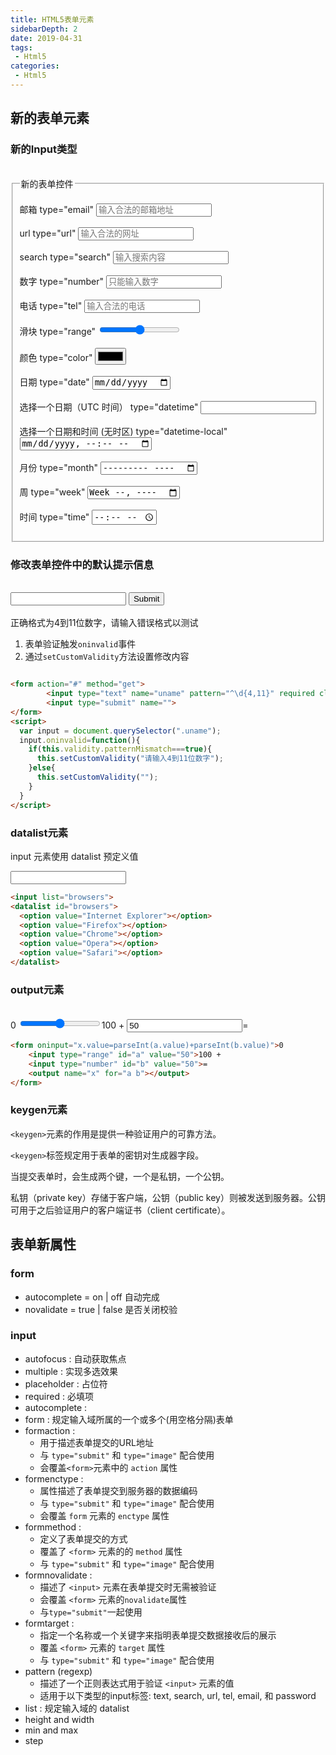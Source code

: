 ```yaml
---
title: HTML5表单元素
sidebarDepth: 2
date: 2019-04-31
tags:
 - Html5
categories:
 - Html5
---
```

## 新的表单元素

### 新的Input类型

<br>
<form>
    <fieldset>
        <legend>新的表单控件</legend> <br>
        邮箱 type="email" <input placeholder="输入合法的邮箱地址" type="email" /> <br><br>
        url type="url" <input placeholder="输入合法的网址" type="url" /> <br><br>
        search type="search" <input placeholder="输入搜索内容" type="search" /> <br><br>
        数字 type="number" <input placeholder="只能输入数字" type="number" /> <br><br>
        电话 type="tel" <input placeholder="输入合法的电话" type="tel" /> <br><br>
        滑块 type="range" <input type="range" /> <br><br>
        颜色 type="color" <input placeholder="" type="color" /> <br><br>
        日期 type="date" <input placeholder="" type="date" /> <br><br>
        选择一个日期（UTC 时间） type="datetime" <input placeholder="" type="datetime" /> <br><br>
        选择一个日期和时间 (无时区) type="datetime-local" <input placeholder="" type="datetime-local" /> <br><br>
        月份 type="month" <input placeholder="" type="month" /> <br><br>
        周 type="week" <input placeholder="" type="week" /> <br><br>
        时间 type="time" <input placeholder="" type="time" /> <br><br>
    </fieldset>
</form>

### 修改表单控件中的默认提示信息

<br>
<form action="#" method="get">
		<input type="text" name="uname" pattern="^\d{4,11}" required class="uname">
		<input type="submit" name=""><br><br>
    正确格式为4到11位数字，请输入错误格式以测试
</form>
<script>
  var input = document.querySelector(".uname");
  input.oninvalid=function(){   	
    if(this.validity.patternMismatch===true){
      this.setCustomValidity("请输入4到11位数字");
    }else{
      this.setCustomValidity("");
    }
  }
</script>

1. 表单验证触发`oninvalid`事件
2. 通过`setCustomValidity`方法设置修改内容
```html

<form action="#" method="get">
		<input type="text" name="uname" pattern="^\d{4,11}" required class="uname">
		<input type="submit" name="">
</form>
<script>
  var input = document.querySelector(".uname");
  input.oninvalid=function(){   	
    if(this.validity.patternMismatch===true){
      this.setCustomValidity("请输入4到11位数字");
    }else{
      this.setCustomValidity("");
    }
  }
</script>
```

### datalist元素
input 元素使用 datalist 预定义值

<input list="browsers">
<datalist id="browsers">
  <option value="Internet Explorer"></option>
  <option value="Firefox"></option>
  <option value="Chrome"></option>
  <option value="Opera"></option>
  <option value="Safari"></option>
</datalist>

```html
<input list="browsers">
<datalist id="browsers">
  <option value="Internet Explorer"></option>
  <option value="Firefox"></option>
  <option value="Chrome"></option>
  <option value="Opera"></option>
  <option value="Safari"></option>
</datalist>
```
### output元素

<br>
<form oninput="x.value=parseInt(a.value)+parseInt(b.value)">0
<input type="range" id="a" value="50">100 +
<input type="number" id="b" value="50">=
<output name="x" for="a b"></output>
</form>

```html
<form oninput="x.value=parseInt(a.value)+parseInt(b.value)">0
    <input type="range" id="a" value="50">100 +
    <input type="number" id="b" value="50">=
    <output name="x" for="a b"></output>
</form>
```
### keygen元素

`<keygen>`元素的作用是提供一种验证用户的可靠方法。

`<keygen>`标签规定用于表单的密钥对生成器字段。

当提交表单时，会生成两个键，一个是私钥，一个公钥。

私钥（private key）存储于客户端，公钥（public key）则被发送到服务器。公钥可用于之后验证用户的客户端证书（client certificate）。

## 表单新属性

### form
- autocomplete = on | off          自动完成
- novalidate = true | false        是否关闭校验
 
### input
- autofocus : 自动获取焦点
- multiple : 实现多选效果
- placeholder : 占位符
- required : 必填项
- autocomplete : 
- form : 规定输入域所属的一个或多个(用空格分隔)表单
- formaction : 
  - 用于描述表单提交的URL地址
  - 与 `type="submit"` 和 `type="image"` 配合使用
  - 会覆盖`<form>`元素中的 `action` 属性
- formenctype : 
  - 属性描述了表单提交到服务器的数据编码
  - 与 `type="submit"` 和 `type="image"` 配合使用
  - 会覆盖 `form` 元素的 `enctype` 属性
- formmethod : 
  - 定义了表单提交的方式
  - 覆盖了 `<form>` 元素的的 `method` 属性
  - 与 `type="submit"` 和 `type="image"` 配合使用
- formnovalidate : 
  - 描述了 `<input>` 元素在表单提交时无需被验证
  - 会覆盖 `<form>` 元素的`novalidate`属性
  - 与`type="submit"`一起使用  
- formtarget : 
  - 指定一个名称或一个关键字来指明表单提交数据接收后的展示
  - 覆盖 `<form>` 元素的 `target` 属性
  - 与 `type="submit"` 和 `type="image"` 配合使用
- pattern (regexp)
  - 描述了一个正则表达式用于验证 `<input>` 元素的值
  - 适用于以下类型的input标签: text, search, url, tel, email, 和 password
- list : 规定输入域的 datalist
- height and width
- min and max
- step

